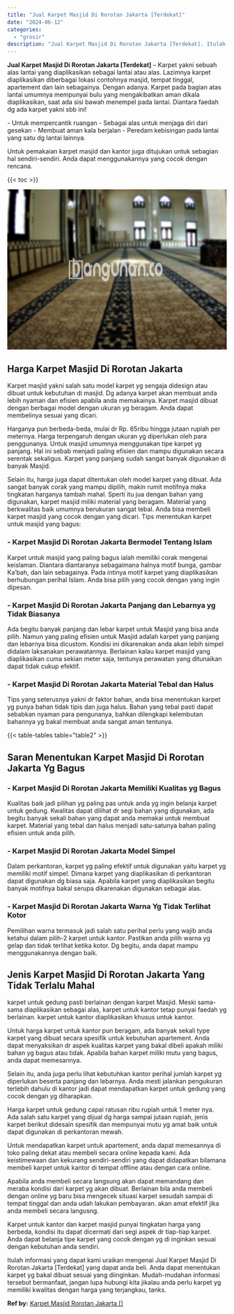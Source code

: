 ```yaml
---
title: "Jual Karpet Masjid Di Rorotan Jakarta [Terdekat]"
date: "2024-06-12"
categories: 
  - "grosir"
description: "Jual Karpet Masjid Di Rorotan Jakarta [Terdekat]. Itulah informasi yang dapat kami uraikan mengenai Jual Karpet Masjid Di Rorotan Jakarta [Terdekat] yang d..."
---
```


**Jual Karpet Masjid Di Rorotan Jakarta \[Terdekat\]** – Karpet yakni sebuah alas lantai yang diaplikasikan sebagai lantai atau alas. Lazimnya karpet diaplikasikan diberbagai lokasi contohnya masjid, tempat tinggal, apartement dan lain sebagainya. Dengan adanya. Karpet pada bagian atas lantai umumnya mempunyai bulu yang mengakibatkan aman dikala diaplikasikan, saat ada sisi bawah menempel pada lantai. Diantara faedah dg ada karpet yakni sbb ini!

\- Untuk mempercantik ruangan - Sebagai alas untuk menjaga diri dari gesekan - Membuat aman kala berjalan - Peredam kebisingan pada lantai yang satu dg lantai lainnya.

Untuk pemakaian karpet masjid dan kantor juga ditujukan untuk sebagian hal sendiri-sendiri. Anda dapat menggunakannya yang cocok dengan rencana.

{{< toc >}}

![Jual Karpet Masjid Di Rorotan Jakarta [Terdekat]](/images/grosir-karpet-murah-72.png)

## Harga Karpet Masjid Di Rorotan Jakarta

Karpet masjid yakni salah satu model karpet yg sengaja didesign atau dibuat untuk kebutuhan di masjid. Dg adanya karpet akan membuat anda lebih nyaman dan efisien apabila anda memakainya. Karpet masjid dibuat dengan berbagai model dengan ukuran yg beragam. Anda dapat membelinya sesuai yang dicari.

Harganya pun berbeda-beda, mulai dr Rp. 65ribu hingga jutaan rupiah per meternya. Harga terpengaruh dengan ukuran yg diperlukan oleh para penggunanya. Untuk masjid umumnya menggunakan tipe karpet yg panjang. Hal ini sebab menjadi paling efisien dan mampu digunakan secara serentak sekaligus. Karpet yang panjang sudah sangat banyak digunakan di banyak Masjid.

Selain itu, harga juga dapat ditentukan oleh model karpet yang dibuat. Ada sangat banyak corak yang mampu dipilih, makin rumit motifnya maka tingkatan harganya tambah mahal. Sperti itu jua dengan bahan yang digunakan, karpet masjid miliki material yang beragam. Material yang berkwalitas baik umumnya berukuran sangat tebal. Anda bisa membeli karpet masjid yang cocok dengan yang dicari. Tips menentukan karpet untuk masjid yang bagus:

### \- Karpet Masjid Di Rorotan Jakarta Bermodel Tentang Islam

Karpet untuk masjid yang paling bagus ialah memiliki corak mengenai keislaman. Diantara diantaranya sebagaimana halnya motif bunga, gambar Ka’bah, dan lain sebagainya. Pada intinya motif karpet yang diaplikasikan berhubungan perihal Islam. Anda bisa pilih yang cocok dengan yang ingin dipesan.

### \- Karpet Masjid Di Rorotan Jakarta Panjang dan Lebarnya yg Tidak Biasanya

Ada begitu banyak panjang dan lebar karpet untuk Masjid yang bisa anda pilih. Namun yang paling efisien untuk Masjid adalah karpet yang panjang dan lebarnya bisa dicustom. Kondisi ini dikarenakan anda akan lebih simpel didalam laksanakan perawatannya. Berlainan kalau karpet masjid yang diaplikasikan cuma sekian meter saja, tentunya perawatan yang ditunaikan dapat tidak cukup efektif.

### \- Karpet Masjid Di Rorotan Jakarta Material Tebal dan Halus

Tips yang seterusnya yakni dr faktor bahan, anda bisa menentukan karpet yg punya bahan tidak tipis dan juga halus. Bahan yang tebal pasti dapat sebabkan nyaman para pengunanya, bahkan dilengkapi kelembutan bahannya yg bakal membuat anda sangat aman tentunya.

{{< table-tables table="table2" >}}

## Saran Menentukan Karpet Masjid Di Rorotan Jakarta Yg Bagus

### \- Karpet Masjid Di Rorotan Jakarta Memiliki Kualitas yg Bagus

Kualitas baik jadi pilihan yg paling pas untuk anda yg ingin belanja karpet untuk gedung. Kwalitas dapat dilihat dr segi bahan yang digunakan, ada begitu banyak sekali bahan yang dapat anda memakai untuk membuat karpet. Material yang tebal dan halus menjadi satu-satunya bahan paling efisien untuk anda pilih.

### \- Karpet Masjid Di Rorotan Jakarta Model Simpel

Dalam perkantoran, karpet yg paling efektif untuk digunakan yaitu karpet yg memiliki motif simpel. Dimana karpet yang diaplikasikan di perkantoran dapat digunakan dg biasa saja. Apabila karpet yang diaplikasikan begitu banyak motifnya bakal serupa dikarenakan digunakan sebagai alas.

### \- Karpet Masjid Di Rorotan Jakarta Warna Yg Tidak Terlihat Kotor

Pemilihan warna termasuk jadi salah satu perihal perlu yang wajib anda ketahui dalam pilih-2 karpet untuk kantor. Pastikan anda pilih warna yg gelap dan tidak terlihat ketika kotor. Dg begitu, anda dapat mampu menggunakannya dengan baik.

## Jenis Karpet Masjid Di Rorotan Jakarta Yang Tidak Terlalu Mahal

karpet untuk gedung pasti berlainan dengan karpet Masjid. Meski sama-sama diaplikasikan sebagai alas, karpet untuk kantor tetap punyai faedah yg berlainan. karpet untuk kantor diaplikasikan khusus untuk kantor.

Untuk harga karpet untuk kantor pun beragam, ada banyak sekali type karpet yang dibuat secara spesifik untuk kebutuhan apartement. Anda dapat menyaksikan dr aspek kualitas karpet yang bakal dibeli apakah miliki bahan yg bagus atau tidak. Apabila bahan karpet miliki mutu yang bagus, anda dapat memesannya.

Selain itu, anda juga perlu lihat kebutuhkan kantor perihal jumlah karpet yg diperlukan beserta panjang dan lebarnya. Anda mesti jalankan pengukuran terlebih dahulu di kantor jadi dapat mendapatkan karpet untuk gedung yang cocok dengan yg diharapkan.

Harga karpet untuk gedung capai ratusan ribu rupiah untuk 1 meter nya. Ada salah satu karpet yang dijual dg harga sampai jutaan rupiah, jenis karpet berikut didesain spesifik dan mempunyai mutu yg amat baik untuk dapat digunakan di perkantoran mewah.

Untuk mendapatkan karpet untuk apartement, anda dapat memesannya di toko paling dekat atau membeli secara online kepada kami. Ada keistimewaan dan kekurang sendiri-sendiri yang dapat didapatkan bilamana membeli karpet untuk kantor di tempat offline atau dengan cara online.

Apabila anda membeli secara langsung akan dapat memandang dan meraba kondisi dari karpet yg akan dibuat. Berlainan bila anda membeli dengan online yg baru bisa mengecek situasi karpet sesudah sampai di tempat tinggal dan anda udah lakukan pembayaran. akan amat efektif jika anda membeli secara langusng.

Karpet untuk kantor dan karpet masjid punyai tingkatan harga yang berbeda, kondisi itu dapat dicermati dari segi aspek dr tiap-tiap karpet. Anda dapat belanja tipe karpet yang cocok dengan yg di inginkan sesuai dengan kebutuhan anda sendiri.

Itulah informasi yang dapat kami uraikan mengenai Jual Karpet Masjid Di Rorotan Jakarta \[Terdekat\] yang dapat anda beli. Anda dapat menentukan karpet yg bakal dibuat sesuai yang diinginkan. Mudah-mudahan informasi tersebut bermanfaat, jangan lupa hubungi kita jikalau anda perlu karpet yg memiliki kwalitas dengan harga yang terjangkau, tanks.

**Ref by:**  [Karpet Masjid Rorotan Jakarta []](https://id.wikipedia.org/wiki/Karpet)
